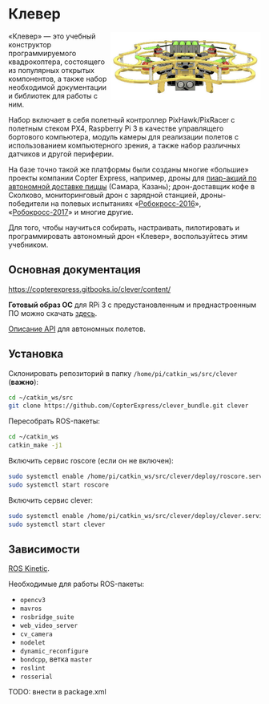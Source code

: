 Клевер
======

<img src="assets/clever.jpg" align="right" width="300px" alt="Клевер">

«Клевер» — это учебный конструктор программируемого квадрокоптера, состоящего из популярных открытых компонентов, а также набор необходимой документации и библиотек для работы с ним.

Набор включает в себя полетный контроллер PixHawk/PixRacer с полетным стеком PX4, Raspberry Pi 3 в качестве управлящего бортового компьютера, модуль камеры для реализации полетов с использованием компьютерного зрения, а также набор различных датчиков и другой периферии.

На базе точно такой же платформы были созданы многие «большие» проекты компании Copter Express, например, дроны для [пиар-акций по автономной доставке пиццы](https://www.youtube.com/watch?v=hmkAoZOtF58) (Самара, Казань); дрон-доставщик кофе в Сколково, мониторинговый дрон с зарядной станцией, дроны-победители на полевых испытаниях «[Робокросс-2016](https://www.youtube.com/watch?v=dGbDaz_VmYU)», «[Робокросс-2017](https://youtu.be/AQnd2CRczbQ)» и многие другие.

Для того, чтобы научиться собирать, настраивать, пилотировать и программировать автономный дрон «Клевер», воспользуйтесь этим учебником.

Основная документация
---------------------

https://copterexpress.gitbooks.io/clever/content/

**Готовый образ ОС** для RPi 3 с предустановленным и преднастроенным ПО можно скачать [здесь](https://copterexpress.gitbooks.io/clever/content/docs/microsd_images.html).

[Описание API](https://copterexpress.gitbooks.io/clever/content/docs/simple_offboard.html) для автономных полетов.

Установка
---------

Склонировать репозиторий в папку `/home/pi/catkin_ws/src/clever` (**важно**):

```bash
cd ~/catkin_ws/src
git clone https://github.com/CopterExpress/clever_bundle.git clever
```

Пересобрать ROS-пакеты:

```bash
cd ~/catkin_ws
catkin_make -j1
```

Включить сервис roscore (если он не включен):

```bash
sudo systemctl enable /home/pi/catkin_ws/src/clever/deploy/roscore.service
sudo systemctl start roscore
```

Включить сервис clever:

```bash
sudo systemctl enable /home/pi/catkin_ws/src/clever/deploy/clever.service
sudo systemctl start clever
```

Зависимости
-----------

[ROS Kinetic](http://wiki.ros.org/kinetic).

Необходимые для работы ROS-пакеты:

* `opencv3`
* `mavros`
* `rosbridge_suite`
* `web_video_server`
* `cv_camera`
* `nodelet`
* `dynamic_reconfigure`
* `bondcpp`, ветка `master`
* `roslint`
* `rosserial`

TODO: внести в package.xml
